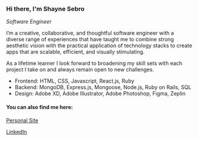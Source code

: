 ### Hi there, I'm Shayne Sebro 

*Software Engineer*

I’m a creative, collaborative, and thoughtful software engineer with a diverse range of experiences that have taught me to combine strong aesthetic vision with the practical application of technology stacks to create apps that are scalable, efficient, and visually stimulating.

As a lifetime learner I look forward to broadening my skill sets with each project I take on and always remain open to new challenges. 

* Frontend: HTML, CSS, Javascript, React.js, Ruby
* Backend: MongoDB, Express.js, Mongoose, Node.js, Ruby on Rails, SQL
* Design: Adobe XD, Adobe Illustrator, Adobe Photoshop, Figma, Zeplin

#### You can also find me here:
[Personal Site](http://shaynesebro.surge.sh/)

[LinkedIn](https://www.linkedin.com/in/shaynesebro/)
